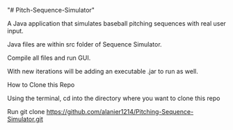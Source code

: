 "# Pitch-Sequence-Simulator" 

A Java application that simulates baseball pitching sequences with real user input. 

Java files are within src folder of Sequence Simulator. 

Compile all files and run GUI. 

With new iterations will be adding an executable .jar to run as well.


How to Clone this Repo

Using the terminal, cd into the directory where you want to clone this repo

Run git clone https://github.com/alanier1214/Pitching-Sequence-Simulator.git
